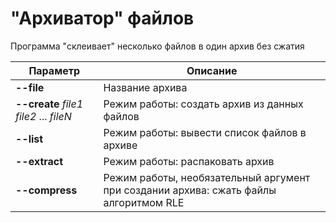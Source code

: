 # "Архиватор" файлов

Программа "склеивает" несколько файлов в один архив без сжатия

| Параметр | Описание |
|---|---|
|**--file**|Название архива|
|**--create** *file1* *file2* ... *fileN*|Режим работы: создать архив из данных файлов|
|**--list**|Режим работы: вывести список файлов в архиве|
|**--extract**|Режим работы: распаковать архив|
|**--compress**|Режим работы, необязательный аргумент при создании архива: сжать файлы алгоритмом RLE|

